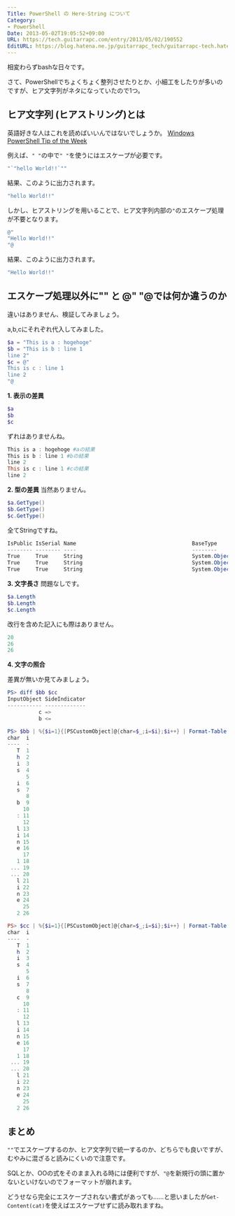 ```yaml
---
Title: PowerShell の Here-String について
Category:
- PowerShell
Date: 2013-05-02T19:05:52+09:00
URL: https://tech.guitarrapc.com/entry/2013/05/02/190552
EditURL: https://blog.hatena.ne.jp/guitarrapc_tech/guitarrapc-tech.hatenablog.com/atom/entry/6802418398340706773
---
```


<!--
Date: 2013-05-02T19:05:52+09:00
URL: https://tech.guitarrapc.com/entry/2013/05/02/190552
-->

相変わらずbashな日々です。

さて、PowerShellでちょくちょく整列させたりとか、小細工をしたりが多いのですが、ヒア文字列がネタになっていたので1つ。

## ヒア文字列 (ヒアストリング)とは

英語好きな人はこれを読めばいいんではないでしょうか。
[Windows PowerShell Tip of the Week](http://technet.microsoft.com/ja-jp/library/ee692792.aspx)

例えば、`" "`の中で`" "`を使うにはエスケープが必要です。

```ps1
"`"hello World!!`""
```

結果、このように出力されます。

```ps1
"hello World!!"
```

しかし、ヒアストリングを用いることで、ヒア文字列内部の`"`のエスケープ処理が不要となります。


```ps1
@"
"Hello World!!"
"@
```

結果、このように出力されます。

```ps1
"Hello World!!"
```



## エスケープ処理以外に"" と @" "@では何か違うのか
違いはありません、検証してみましょう。

a,b,cにそれぞれ代入してみました。

```ps1
$a = "This is a : hogehoge"
$b = "This is b : line 1
line 2"
$c = @"
This is c : line 1
line 2
"@
```


**1. 表示の差異**

```ps1
$a
$b
$c
```


ずれはありませんね。

```ps1
This is a : hogehoge #aの結果
This is b : line 1 #bの結果
line 2
This is c : line 1 #cの結果
line 2
```


**2. 型の差異**
当然ありません。

```ps1
$a.GetType()
$b.GetType()
$c.GetType()
```

全てStringですね。

```ps1
IsPublic IsSerial Name                                     BaseType
-------- -------- ----                                     --------
True     True     String                                   System.Object
True     True     String                                   System.Object
True     True     String                                   System.Object
```


**3. 文字長さ**
問題なしです。

```ps1
$a.Length
$b.Length
$c.Length
```

改行を含めた記入にも際はありません。

```ps1
20
26
26
```


**4. 文字の照合**

差異が無いか見てみましょう。

```ps1
PS> diff $bb $cc
InputObject SideIndicator
----------- -------------
          c =>
          b <=

PS> $bb | %{$i=1}{[PSCustomObject]@{char=$_;i=$i};$i++} | Format-Table -AutoSize
char  i
----  -
   T  1
   h  2
   i  3
   s  4
      5
   i  6
   s  7
      8
   b  9
     10
   : 11
     12
   l 13
   i 14
   n 15
   e 16
     17
   1 18
 ... 19
 ... 20
   l 21
   i 22
   n 23
   e 24
     25
   2 26

PS> $cc | %{$i=1}{[PSCustomObject]@{char=$_;i=$i};$i++} | Format-Table -AutoSize
char  i
----  -
   T  1
   h  2
   i  3
   s  4
      5
   i  6
   s  7
      8
   c  9
     10
   : 11
     12
   l 13
   i 14
   n 15
   e 16
     17
   1 18
 ... 19
 ... 20
   l 21
   i 22
   n 23
   e 24
     25
   2 26
```


## まとめ

`""`でエスケープするのか、ヒア文字列で統一するのか、どちらでも良いですが、むやみに混ざると読みにくいので注意です。

SQLとか、OOの式をそのまま入れる時には便利ですが、`"@`を新規行の頭に置かないといけないのでフォーマットが崩れます。

どうせなら完全にエスケープされない書式があっても……と思いましたが`Get-Content(cat)`を使えばエスケープせずに読み取れますね。

